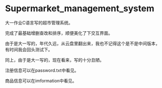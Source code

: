 # Supermarket_management_system
大一作业C语言写的超市管理系统。

完成了最基础增删查改和排序，顺便美化了下交互界面。

由于是大一写的，年代久远，从云盘里翻出来，我也不记得这个是不是中间版本，有时间我会回头测试下。

同上，由于是大一写的，现在看来，写的十分丑陋。

注册信息可以在password.txt中看见。

商品信息可以在imformation中看见。
